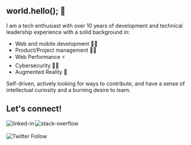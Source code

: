 ## world.hello(); 👋
I am a tech enthusiast with over 10 years of development and technical leadership experience with a solid background in:

* Web and mobile development 👨‍💻
* Product/Project management 🙎‍♂️
* Web Performance ⚡
* Cybersecurity 🐱‍👤
* Augmented Reality 🤟
 
Self-driven, actively looking for ways to contribute, and have a sense of intellectual curiosity and a burning desire to learn.
<br>

## Let's connect!

[<img align="left" alt="linked-in" src="https://img.shields.io/badge/linkedin-%230077B5.svg?&style=for-the-badge&logo=linkedin&logoColor=white"/>](https://www.linkedin.com/in/ramizebian/)

[<img align="left" alt="stack-overflow" src="https://img.shields.io/badge/stack%20overflow-FE7A16?logo=stack-overflow&logoColor=white&style=for-the-badge" />](https://stackoverflow.com/users/6859050/rami-zebian)

<br>
<br>

<img alt="Twitter Follow" src="https://img.shields.io/twitter/follow/RamiZebian?style=social">
